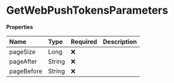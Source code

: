 # GetWebPushTokensParameters

**Properties**

| Name       | Type   | Required | Description |
| :--------- | :----- | :------- | :---------- |
| pageSize   | Long   | ❌       |             |
| pageAfter  | String | ❌       |             |
| pageBefore | String | ❌       |             |
